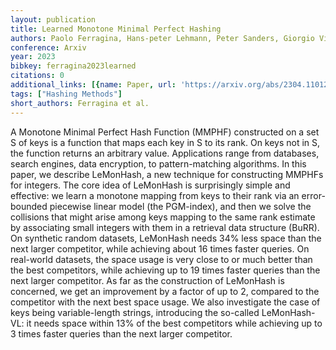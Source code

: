 ```yaml
---
layout: publication
title: Learned Monotone Minimal Perfect Hashing
authors: Paolo Ferragina, Hans-peter Lehmann, Peter Sanders, Giorgio Vinciguerra
conference: Arxiv
year: 2023
bibkey: ferragina2023learned
citations: 0
additional_links: [{name: Paper, url: 'https://arxiv.org/abs/2304.11012'}]
tags: ["Hashing Methods"]
short_authors: Ferragina et al.
---
```

A Monotone Minimal Perfect Hash Function (MMPHF) constructed on a set S of
keys is a function that maps each key in S to its rank. On keys not in S, the
function returns an arbitrary value. Applications range from databases, search
engines, data encryption, to pattern-matching algorithms.
  In this paper, we describe LeMonHash, a new technique for constructing MMPHFs
for integers. The core idea of LeMonHash is surprisingly simple and effective:
we learn a monotone mapping from keys to their rank via an error-bounded
piecewise linear model (the PGM-index), and then we solve the collisions that
might arise among keys mapping to the same rank estimate by associating small
integers with them in a retrieval data structure (BuRR). On synthetic random
datasets, LeMonHash needs 34% less space than the next larger competitor, while
achieving about 16 times faster queries. On real-world datasets, the space
usage is very close to or much better than the best competitors, while
achieving up to 19 times faster queries than the next larger competitor. As far
as the construction of LeMonHash is concerned, we get an improvement by a
factor of up to 2, compared to the competitor with the next best space usage.
  We also investigate the case of keys being variable-length strings,
introducing the so-called LeMonHash-VL: it needs space within 13% of the best
competitors while achieving up to 3 times faster queries than the next larger
competitor.